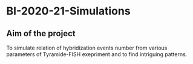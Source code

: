 # BI-2020-21-Simulations

## Aim of the project

To simulate relation of hybridization events number from various parameters
of Tyramide-FISH exepriment and to find intriguing patterns.
